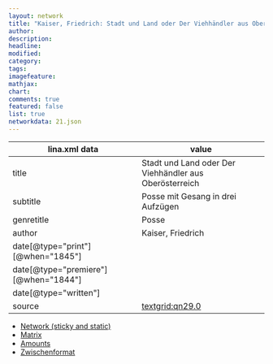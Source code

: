 ```yaml
---
layout: network
title: "Kaiser, Friedrich: Stadt und Land oder Der Viehhändler aus Oberösterreich (1844)"
author:
description:
headline:
modified:
category:
tags:
imagefeature: 
mathjax: 
chart: 
comments: true
featured: false
list: true
networkdata: 21.json
---
```

lina.xml data  | value
------------- | -------------
title|Stadt und Land oder Der Viehhändler aus Oberösterreich
subtitle|Posse mit Gesang in drei Aufzügen
genretitle|Posse
author|Kaiser, Friedrich
date[@type="print"][@when="1845"]|
date[@type="premiere"][@when="1844"]|
date[@type="written"]|
source|[textgrid:qn29.0](https://textgridlab.org/1.0/tgcrud-public/rest/textgrid:qn29.0/data)



* [Network (sticky and static)](/network21)
* [Matrix](/matrix21)
* [Amounts](/amount21)
* [Zwischenformat](/lina21 )
